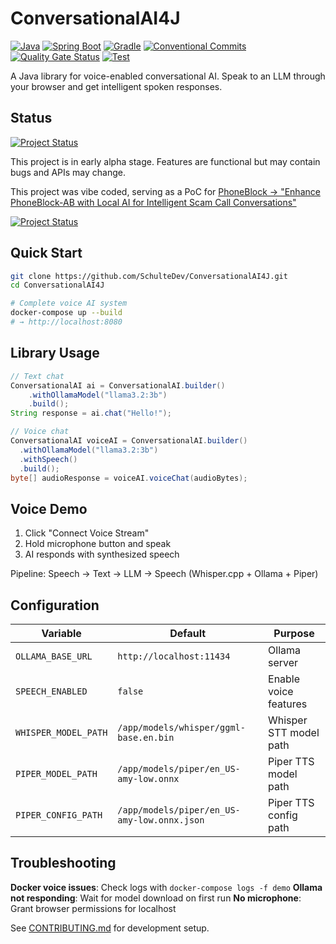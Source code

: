 # ConversationalAI4J

[![Java](https://img.shields.io/badge/Java-21-orange.svg)](https://openjdk.java.net/)
[![Spring Boot](https://img.shields.io/badge/Spring%20Boot-3.3.0-brightgreen.svg)](https://spring.io/projects/spring-boot)
[![Gradle](https://img.shields.io/badge/Gradle-9.0-blue.svg)](https://gradle.org/)
[![Conventional Commits](https://img.shields.io/badge/Conventional%20Commits-1.0.0-pink.svg)](https://conventionalcommits.org)
[![Quality Gate Status](https://sonarcloud.io/api/project_badges/measure?project=SchulteDev_ConversationalAI4J&metric=alert_status&token=d82a94ffeaa4b434396b27080eab2189e4b032e8)](https://sonarcloud.io/summary/new_code?id=SchulteDev_ConversationalAI4J)
[![Test](https://github.com/SchulteDev/ConversationalAI4J/actions/workflows/test.yml/badge.svg)](https://github.com/SchulteDev/ConversationalAI4J/actions/workflows/test.yml)

A Java library for voice-enabled conversational AI. Speak to an LLM through your browser and get
intelligent spoken responses.

## Status

[![Project Status](https://img.shields.io/badge/Project%20Status-Alpha-red.svg)](https://github.com/SchulteDev/ConversationalAI4J)

This project is in early alpha stage. Features are functional but may contain bugs and APIs may
change.

This project was vibe coded, serving as a PoC for
[PhoneBlock -> "Enhance PhoneBlock-AB with Local AI for Intelligent Scam Call Conversations"](https://github.com/haumacher/phoneblock/issues/187)

[![Project Status](https://img.shields.io/badge/Project%20Status-Alpha-red.svg)](https://github.com/SchulteDev/ConversationalAI4J)

## Quick Start

```bash
git clone https://github.com/SchulteDev/ConversationalAI4J.git
cd ConversationalAI4J

# Complete voice AI system
docker-compose up --build
# → http://localhost:8080
```

## Library Usage

```java
// Text chat
ConversationalAI ai = ConversationalAI.builder()
    .withOllamaModel("llama3.2:3b")
    .build();
String response = ai.chat("Hello!");

// Voice chat
ConversationalAI voiceAI = ConversationalAI.builder()
  .withOllamaModel("llama3.2:3b")
  .withSpeech()
  .build();
byte[] audioResponse = voiceAI.voiceChat(audioBytes);
```

## Voice Demo

1. Click "Connect Voice Stream"
2. Hold microphone button and speak
3. AI responds with synthesized speech

Pipeline: Speech → Text → LLM → Speech (Whisper.cpp + Ollama + Piper)

## Configuration

| Variable            | Default                                      | Purpose                    |
|---------------------|----------------------------------------------|----------------------------|
| `OLLAMA_BASE_URL`   | `http://localhost:11434`                   | Ollama server              |
| `SPEECH_ENABLED`    | `false`                                     | Enable voice features      |
| `WHISPER_MODEL_PATH`| `/app/models/whisper/ggml-base.en.bin`     | Whisper STT model path     |
| `PIPER_MODEL_PATH`  | `/app/models/piper/en_US-amy-low.onnx`     | Piper TTS model path       |
| `PIPER_CONFIG_PATH` | `/app/models/piper/en_US-amy-low.onnx.json`| Piper TTS config path      |

## Troubleshooting

**Docker voice issues**: Check logs with `docker-compose logs -f demo`
**Ollama not responding**: Wait for model download on first run
**No microphone**: Grant browser permissions for localhost

See [CONTRIBUTING.md](CONTRIBUTING.md) for development setup.
